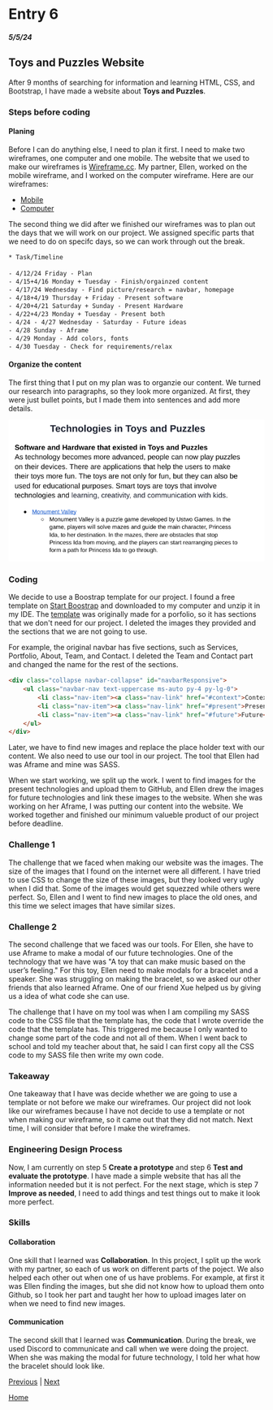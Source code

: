 # Entry 6
##### 5/5/24

## Toys and Puzzles Website
After 9 months of searching for information and learning HTML, CSS, and Bootstrap, I have made a website about **Toys and Puzzles**. 

### Steps before coding 

#### Planing 
Before I can do anything else, I need to plan it first. I need to make two wireframes, one computer and one mobile. The website that we used to make our wireframes is [Wireframe.cc](https://wireframe.cc). My partner, Ellen, worked on the mobile wireframe, and I worked on the computer wireframe. Here are our wireframes:
- [Mobile](https://wireframe.cc/FoHNt8)
- [Computer](https://wireframe.cc/ziMqQp) 

The second thing we did after we finished our wireframes was to plan out the days that we will work on our project. We assigned specific parts that we need to do on specifc days, so we can work through out the break. 

```
* Task/Timeline

- 4/12/24 Friday - Plan
- 4/15+4/16 Monday + Tuesday - Finish/orgainzed content 
- 4/17/24 Wednesday - Find picture/research = navbar, homepage
- 4/18+4/19 Thursday + Friday - Present software
- 4/20+4/21 Saturday + Sunday - Present Hardware 
- 4/22+4/23 Monday + Tuesday - Present both 
- 4/24 - 4/27 Wednesday - Saturday - Future ideas 
- 4/28 Sunday - Aframe 
- 4/29 Monday - Add colors, fonts 
- 4/30 Tuesday - Check for requirements/relax 
```

#### Organize the content 
The first thing that I put on my plan was to organzie our content. We turned our research into paragraphs, so they look more organized. At first, they were just bullet points, but I made them into sentences and add more details. 

![content](image.png)

### Coding 
We decide to use a Boostrap template for our project. I found a free template on [Start Boostrap](https://startbootstrap.com/) and downloaded to my computer and unzip it in my IDE. The [template](https://startbootstrap.com/theme/agency) was originally made for a porfolio, so it has sections that we don't need for our project. I deleted the images they provided and the sections that we are not going to use.

For example, the original navbar has five sections, such as Services, Portfolio, About, Team, and Contact. I deleted the Team and Contact part and changed the name for the rest of the sections. 

``` HTML
<div class="collapse navbar-collapse" id="navbarResponsive">
    <ul class="navbar-nav text-uppercase ms-auto py-4 py-lg-0">
        <li class="nav-item"><a class="nav-link" href="#context">Context</a></li>
        <li class="nav-item"><a class="nav-link" href="#present">Present</a></li>
        <li class="nav-item"><a class="nav-link" href="#future">Future</a></li>
    </ul>
</div>
```

Later, we have to find new images and replace the place holder text with our content. We also need to use our tool in our project. The tool that Ellen had was Aframe and mine was SASS. 



When we start working, we split up the work. I went to find images for the present technologies and upload them to GitHub, and Ellen drew the images for future technologies and link these images to the website. When she was working on her Aframe, I was putting our content into the website. We worked together and finished our minimum valueble product of our project before deadline. 

### Challenge 1  
The challenge that we faced when making our website was the images. The size of the images that I found on the internet were all different. I have tried to use CSS to change the size of these images, but they looked very ugly when I did that. Some of the images would get squezzed while others were perfect. So, Ellen and I went to find new images to place the old ones, and this time we select images that have similar sizes. 

### Challenge 2
The second challenge that we faced was our tools. For Ellen, she have to use Aframe to make a modal of our future technologies. One of the technology that we have was "A toy that can make music based on the user’s feeling." For this toy, Ellen need to make modals for a bracelet and a speaker. She was struggling on making the bracelet, so we asked our other friends that also learned Aframe. One of our friend Xue helped us by giving us a idea of what code she can use. 

The challenge that I have on my tool was when I am compiling my SASS code to the CSS file that the template has, the code that I wrote override the code that the template has. This triggered me because I only wanted to change some part of the code and not all of them. When I went back to school and told my teacher about that, he said I can first copy all the CSS code to my SASS file then write my own code. 

### Takeaway
One takeaway that I have was decide whether we are going to use a template or not before we make our wireframes. Our project did not look like our wireframes because I have not decide to use a template or not when making our wireframe, so it came out that they did not match. Next time, I will consider that before I make the wireframes. 

### Engineering Design Process
Now, I am currently on step 5 **Create a prototype** and step 6 **Test and evaluate the prototype**. I have made a simple website that has all the information needed but it is not perfect. For the next stage, which is step 7 **Improve as needed**, I  need to add things and test things out to make it look more perfect. 

### Skills 

#### Collaboration
One skill that I learned was **Collaboration**. In this project, I split up the work with my partner, so each of us work on different parts of the poject. We also helped each other out when one of us have problems. For example, at first it was Ellen finding the images, but she did not know how to upload them onto Github, so I took her part and taught her how to upload images later on when we need to find new images. 

#### Communication
The second skill that I learned was **Communication**. During the break, we used Discord to communicate and call when we were doing the project. When she was making the modal for future technology, I told her what how the bracelet should look like. 


[Previous](entry05.md) | [Next](entry07.md)

[Home](../README.md)